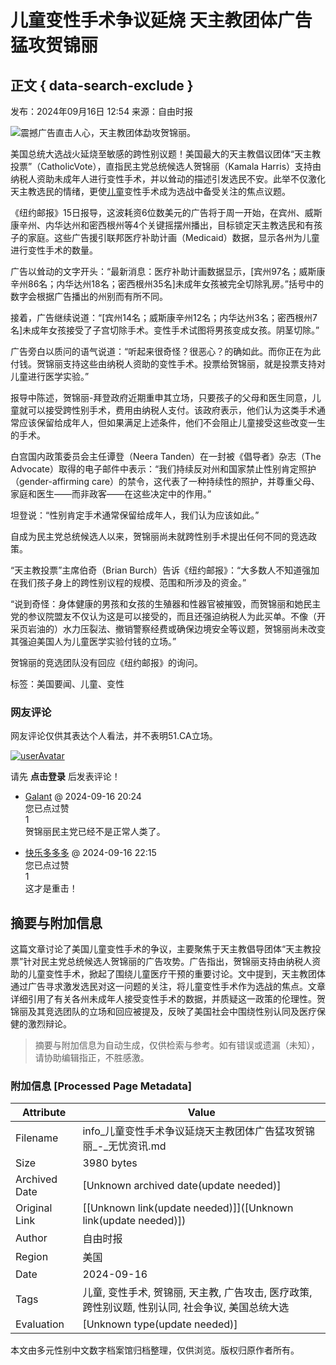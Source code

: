 # 儿童变性手术争议延烧 天主教团体广告猛攻贺锦丽

## 正文 { data-search-exclude }


发布：2024年09月16日 12:54 来源：自由时报

![震撼广告直击人心，天主教团体勐攻贺锦丽。](https://p0.51img.ca/i/66e862bc69d78.jpeg)

美国总统大选战火延烧至敏感的跨性别议题！美国最大的天主教倡议团体“天主教投票”（CatholicVote），直指民主党总统候选人贺锦丽（Kamala Harris）支持由纳税人资助未成年人进行变性手术，并以耸动的描述引发选民不安。此举不仅激化天主教选民的情绪，更使[儿童](https://info.51.ca/keywords/%E5%84%BF%E7%AB%A5 "有关 儿童 的更多信息")变性手术成为选战中备受关注的焦点议题。

《纽约邮报》15日报导，这波耗资6位数美元的广告将于周一开始，在宾州、威斯康辛州、内华达州和密西根州等4个关键摇摆州播出，目标锁定天主教选民和有孩子的家庭。这些广告援引联邦医疗补助计画（Medicaid）数据，显示各州为儿童进行变性手术的数量。

广告以耸动的文字开头：“最新消息：医疗补助计画数据显示，\[宾州97名；威斯康辛州86名；内华达州18名；密西根州35名\]未成年女孩被完全切除乳房。”括号中的数字会根据广告播出的州别而有所不同。

接着，广告继续说道：“\[宾州14名；威斯康辛州12名；内华达州3名；密西根州7名\]未成年女孩接受了子宫切除手术。变性手术试图将男孩变成女孩。阴茎切除。”

广告旁白以质问的语气说道：“听起来很奇怪？很恶心？的确如此。而你正在为此付钱。贺锦丽支持这些由纳税人资助的变性手术。投票给贺锦丽，就是投票支持对儿童进行医学实验。”

报导中陈述，贺锦丽-拜登政府近期重申其立场，只要孩子的父母和医生同意，儿童就可以接受跨性别手术，费用由纳税人支付。该政府表示，他们认为这类手术通常应该保留给成年人，但如果满足上述条件，他们不会阻止儿童接受这些改变一生的手术。

白宫国内政策委员会主任谭登（Neera Tanden）在一封被《倡导者》杂志（The Advocate）取得的电子邮件中表示：“我们持续反对州和国家禁止性别肯定照护（gender-affirming care）的禁令，这代表了一种持续性的照护，并尊重父母、家庭和医生——而非政客——在这些决定中的作用。”

坦登说：“性别肯定手术通常保留给成年人，我们认为应该如此。”

自成为民主党总统候选人以来，贺锦丽尚未就跨性别手术提出任何不同的竞选政策。

“天主教投票”主席伯奇（Brian Burch）告诉《纽约邮报》：“大多数人不知道强加在我们孩子身上的跨性别议程的规模、范围和所涉及的资金。”

“说到奇怪：身体健康的男孩和女孩的生殖器和性器官被摧毁，而贺锦丽和她民主党的参议院盟友不仅认为这是可以接受的，而且还强迫纳税人为此买单。不像（开采页岩油的）水力压裂法、撤销警察经费或确保边境安全等议题，贺锦丽尚未改变其强迫美国人为儿童医学实验付钱的立场。”

贺锦丽的竞选团队没有回应《纽约邮报》的询问。

标签：美国要闻、儿童、变性

### 网友评论

网友评论仅供其表达个人看法，并不表明51.CA立场。

[![userAvatar](https://info.51.ca/assets/images/default-avatar.gif)](https://bbs.51.ca/space-uid-0.html)

请先 **点击登录** 后发表评论！ 

- [Galant](https://bbs.51.ca/space-uid-923593.html) @ 2024-09-16 20:24  
  您已点过赞  
  1  
  贺锦丽民主党已经不是正常人类了。

- [快乐多多多](https://bbs.51.ca/space-uid-856072.html) @ 2024-09-16 22:15  
  您已点过赞  
  1  
  这才是重击！
<!-- tcd_original_link https://info.51.ca/articles/1346619 -->


## 摘要与附加信息

<!-- tcd_abstract -->
这篇文章讨论了美国儿童变性手术的争议，主要聚焦于天主教倡导团体“天主教投票”针对民主党总统候选人贺锦丽的广告攻势。广告指出，贺锦丽支持由纳税人资助的儿童变性手术，掀起了围绕儿童医疗干预的重要讨论。文中提到，天主教团体通过广告寻求激发选民对这一问题的关注，将儿童变性手术作为选战的焦点。文章详细引用了有关各州未成年人接受变性手术的数据，并质疑这一政策的伦理性。贺锦丽及其竞选团队的立场和回应被提及，反映了美国社会中围绕性别认同及医疗保健的激烈辩论。
<!-- tcd_abstract_end -->

> 摘要与附加信息为自动生成，仅供检索与参考。如有错误或遗漏（未知），请协助编辑指正，不胜感激。

### 附加信息 [Processed Page Metadata]

| Attribute       | Value                                  |
|-----------------|----------------------------------------|
| Filename        | info_儿童变性手术争议延烧天主教团体广告猛攻贺锦丽_-_无忧资讯.md                             |
| Size            | 3980 bytes                           |
| Archived Date   | [Unknown archived date(update needed)]                             |
| Original Link   | [[Unknown link(update needed)]]([Unknown link(update needed)])                       |
| Author          | 自由时报                               |
| Region          | 美国                               |
| Date            | 2024-09-16                                 |
| Tags            | 儿童, 变性手术, 贺锦丽, 天主教, 广告攻击, 医疗政策, 跨性别议题, 性别认同, 社会争议, 美国总统大选                                 |
| Evaluation            | [Unknown type(update needed)]                                 |
<!-- tcd_table_end -->

本文由多元性别中文数字档案馆归档整理，仅供浏览。版权归原作者所有。
